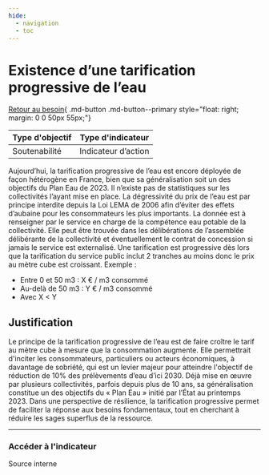 ```yaml
---
hide:
  - navigation
  - toc
---
```


# Existence d’une tarification progressive de l’eau 

[Retour au besoin](https://konsilion.github.io/diag360/pages/besoins/bv1){ .md-button .md-button--primary style="float: right; margin: 0 0 50px 55px;"}

|Type d'objectif|Type d'indicateur|
|--|--|
|Soutenabilité|Indicateur d’action|

Aujourd’hui,  la  tarification  progressive  de  l’eau  est  encore  déployée  de  façon hétérogène en France, bien que sa généralisation soit un des objectifs du Plan Eau de 2023.  Il  n’existe  pas  de  statistiques  sur  les  collectivités  l’ayant  mise  en  place.  La dégressivité du prix de l’eau est par principe interdite depuis la Loi LEMA de 2006 afin d’éviter des effets d’aubaine pour les consommateurs les plus importants. 
La donnée est à renseigner par le service en charge de la compétence eau potable de la collectivité. Elle peut être trouvée dans les délibérations de l’assemblée délibérante de  la  collectivité  et  éventuellement  le  contrat  de  concession  si  jamais  le  service est externalisé. 
Une  tarification  est  progressive  dès  lors  que  la  tarification  du  service public inclut 2 
tranches au moins donc le prix au mètre cube est croissant. Exemple : 

* Entre 0 et 50 m3 : X € / m3 consommé 
* Au-delà de 50 m3 : Y € / m3 consommé 
* Avec X < Y 

## Justification

Le  principe  de la tarification progressive de l’eau est de faire croître le tarif au mètre cube  à  mesure  que  la  consommation  augmente.  Elle  permettrait  d'inciter  les consommateurs,  particuliers  ou  acteurs  économiques,  à  davantage  de  sobriété,  qui est  un  levier  majeur  pour  atteindre l'objectif de réduction de 10% des prélèvements d’eau d’ici 2030. Déjà mise en œuvre par plusieurs collectivités, parfois depuis plus de 10 ans, sa généralisation constitue un des objectifs du « Plan Eau » initié par l’État au printemps 2023. 
Dans  une  perspective  de  résilience,  la  tarification  progressive  permet  de  faciliter  la réponse aux besoins fondamentaux, tout en cherchant à réduire les sages superflus de la ressource. 

---

### Accéder à l'indicateur

Source interne

